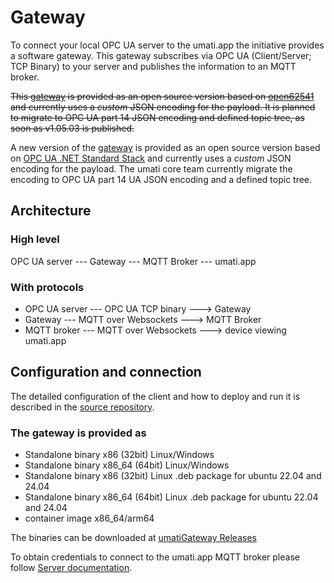 # Gateway

To connect your local OPC UA server to the umati.app the initiative provides a software gateway.
This gateway subscribes via OPC UA (Client/Server; TCP Binary) to your server and publishes the information to an MQTT broker.

~~This [gateway](https://github.com/umati/Dashboard-OPCUA-Client) is provided as an open source version based on [open62541](https://open62541.org) and currently uses a _custom_ JSON encoding for the payload. It is planned to migrate to OPC UA part 14 JSON encoding and defined topic tree, as soon as v1.05.03 is published.~~

A new version of the [gateway](https://github.com/umati/umatiGateway) is provided as an open source version based on [OPC UA .NET Standard Stack](https://github.com/OPCFoundation/UA-.NETStandard) and currently uses a _custom_ JSON encoding for the payload. The umati core team currently migrate the encoding to OPC UA part 14 UA JSON encoding and a defined topic tree.

## Architecture

### High level

OPC UA server --- Gateway --- MQTT Broker --- umati.app

### With protocols

- OPC UA server --- OPC UA TCP binary ---> Gateway
- Gateway --- MQTT over Websockets ---> MQTT Broker
- MQTT broker --- MQTT over Websockets ---> device viewing umati.app

## Configuration and connection

The detailed configuration of the client and how to deploy and run it is described in the [source repository](https://github.com/umati/umatiGateway/blob/develop/docs/user/usage.md).

### The gateway is provided as

- Standalone binary x86 (32bit) Linux/Windows
- Standalone binary x86_64 (64bit) Linux/Windows
- Standalone binary x86 (32bit) Linux .deb package for ubuntu 22.04 and 24.04
- Standalone binary x86_64 (64bit) Linux .deb package for ubuntu 22.04 and 24.04
- container image x86_64/arm64

The binaries can be downloaded at [umatiGateway Releases](https://github.com/umati/umatiGateway/releases)

To obtain credentials to connect to the umati.app MQTT broker please follow [Server documentation](Server.md#connecting-an-opc-ua-server-to-umatiapp).
